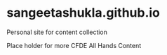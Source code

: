# sangeetashukla.github.io
Personal site for content collection


Place holder for more CFDE All Hands Content 
